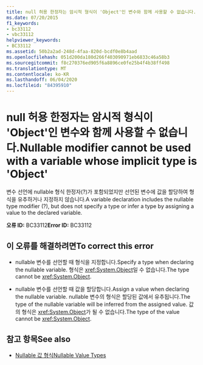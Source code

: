 ```yaml
---
title: null 허용 한정자는 암시적 형식이 'Object'인 변수와 함께 사용할 수 없습니다.
ms.date: 07/20/2015
f1_keywords:
- bc33112
- vbc33112
helpviewer_keywords:
- BC33112
ms.assetid: 50b2a2ad-248d-4faa-820d-bcdf0e8b4aad
ms.openlocfilehash: 051d200da180d266f403090971eb6833c46a58b3
ms.sourcegitcommit: f8c270376ed905f6a8896ce0fe25b4f4b38ff498
ms.translationtype: MT
ms.contentlocale: ko-KR
ms.lasthandoff: 06/04/2020
ms.locfileid: "84395910"
---
```

# <a name="nullable-modifier-cannot-be-used-with-a-variable-whose-implicit-type-is-object"></a><span data-ttu-id="9ce25-102">null 허용 한정자는 암시적 형식이 'Object'인 변수와 함께 사용할 수 없습니다.</span><span class="sxs-lookup"><span data-stu-id="9ce25-102">Nullable modifier cannot be used with a variable whose implicit type is 'Object'</span></span>
<span data-ttu-id="9ce25-103">변수 선언에 nullable 형식 한정자(?)가 포함되었지만 선언된 변수에 값을 할당하여 형식을 유추하거나 지정하지 않습니다.</span><span class="sxs-lookup"><span data-stu-id="9ce25-103">A variable declaration includes the nullable type modifier (?), but does not specify a type or infer a type by assigning a value to the declared variable.</span></span>  
  
 <span data-ttu-id="9ce25-104">**오류 ID:** BC33112</span><span class="sxs-lookup"><span data-stu-id="9ce25-104">**Error ID:** BC33112</span></span>  
  
## <a name="to-correct-this-error"></a><span data-ttu-id="9ce25-105">이 오류를 해결하려면</span><span class="sxs-lookup"><span data-stu-id="9ce25-105">To correct this error</span></span>  
  
- <span data-ttu-id="9ce25-106">nullable 변수를 선언할 때 형식을 지정합니다.</span><span class="sxs-lookup"><span data-stu-id="9ce25-106">Specify a type when declaring the nullable variable.</span></span> <span data-ttu-id="9ce25-107">형식은 <xref:System.Object>일 수 없습니다.</span><span class="sxs-lookup"><span data-stu-id="9ce25-107">The type cannot be <xref:System.Object>.</span></span>  
  
- <span data-ttu-id="9ce25-108">nullable 변수를 선언할 때 값을 할당합니다.</span><span class="sxs-lookup"><span data-stu-id="9ce25-108">Assign a value when declaring the nullable variable.</span></span> <span data-ttu-id="9ce25-109">nullable 변수의 형식은 할당된 값에서 유추됩니다.</span><span class="sxs-lookup"><span data-stu-id="9ce25-109">The type of the nullable variable will be inferred from the assigned value.</span></span> <span data-ttu-id="9ce25-110">값의 형식은 <xref:System.Object>가 될 수 없습니다.</span><span class="sxs-lookup"><span data-stu-id="9ce25-110">The type of the value cannot be <xref:System.Object>.</span></span>  
  
## <a name="see-also"></a><span data-ttu-id="9ce25-111">참고 항목</span><span class="sxs-lookup"><span data-stu-id="9ce25-111">See also</span></span>

- [<span data-ttu-id="9ce25-112">Nullable 값 형식</span><span class="sxs-lookup"><span data-stu-id="9ce25-112">Nullable Value Types</span></span>](../programming-guide/language-features/data-types/nullable-value-types.md)
